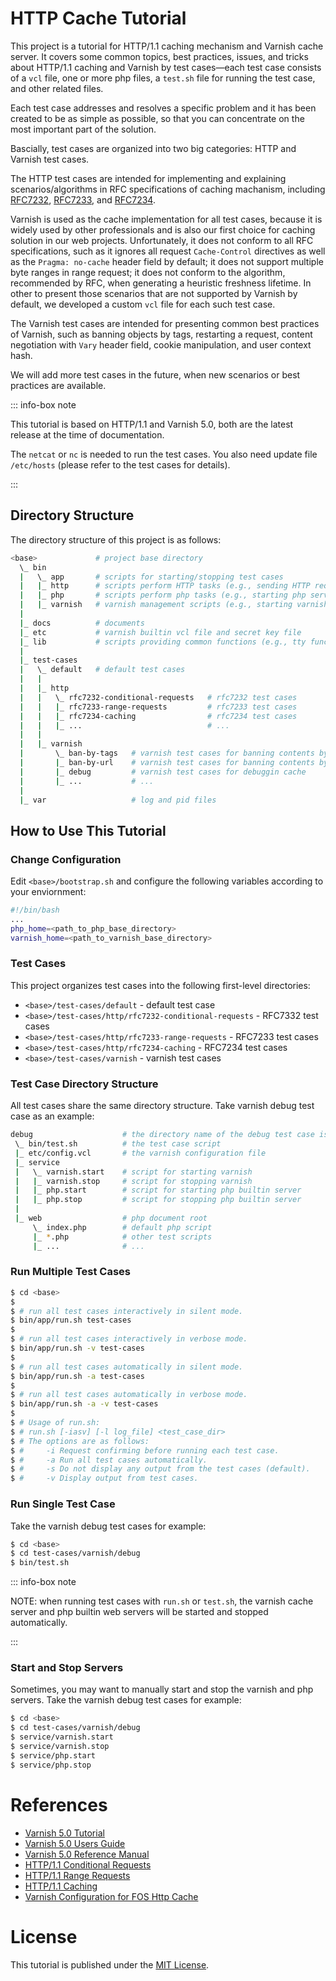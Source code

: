 # HTTP Cache Tutorial #
This project is a tutorial for HTTP/1.1 caching mechanism and Varnish cache
server. It covers some common topics, best practices, issues, and tricks about
HTTP/1.1 caching and Varnish by test cases—each test case consists of a `vcl`
file, one or more php files, a `test.sh` file for running the test case, and
other related files.

Each test case addresses and resolves a specific problem and it has been created
to be as simple as possible, so that you can concentrate on the most important
part of the solution.

Bascially, test cases are organized into two big categories: HTTP and Varnish
test cases.

The HTTP test cases are intended for implementing and explaining
scenarios/algorithms in RFC specifications of caching machanism, including
[RFC7232][5], [RFC7233][6], and [RFC7234][7].

Varnish is used as the cache implementation for all test cases, because it is
widely used by other professionals and is also our first choice for caching
solution in our web projects. Unfortunately, it does not conform to all RFC
specifications, such as it ignores all request `Cache-Control` directives as
well as the `Pragma: no-cache` header field by default; it does not support
multiple byte ranges in range request; it does not conform to the algorithm,
recommended by RFC, when generating a heuristic freshness lifetime. In other to
present those scenarios that are not supported by Varnish by default, we
developed a custom `vcl` file for each such test case.

The Varnish test cases are intended for presenting common best practices of
Varnish, such as banning objects by tags, restarting a request, content
negotiation with `Vary` header field, cookie manipulation, and user context
hash.

We will add more test cases in the future, when new scenarios or best practices
are available.

::: info-box note

This tutorial is based on HTTP/1.1 and Varnish 5.0, both are the latest release
at the time of documentation.

The `netcat` or `nc` is needed to run the test cases. You also need update
file `/etc/hosts` (please refer to the test cases for details).

:::

## Directory Structure ##

The directory structure of this project is as follows:

```bash
<base>             # project base directory
  \_ bin
  |   \_ app       # scripts for starting/stopping test cases
  |   |_ http      # scripts perform HTTP tasks (e.g., sending HTTP requests).
  |   |_ php       # scripts perform php tasks (e.g., starting php server).
  |   |_ varnish   # varnish management scripts (e.g., starting varnish server).
  |
  |_ docs          # documents
  |_ etc           # varnish builtin vcl file and secret key file
  |_ lib           # scripts providing common functions (e.g., tty functions).
  |
  |_ test-cases
  |   \_ default   # default test cases
  |   |
  |   |_ http
  |   |   \_ rfc7232-conditional-requests   # rfc7232 test cases
  |   |   |_ rfc7233-range-requests         # rfc7233 test cases
  |   |   |_ rfc7234-caching                # rfc7234 test cases
  |   |   |_ ...                            # ...
  |   |
  |   |_ varnish
  |       \_ ban-by-tags   # varnish test cases for banning contents by tags
  |       |_ ban-by-url    # varnish test cases for banning contents by url
  |       |_ debug         # varnish test cases for debuggin cache
  |       |_ ...           # ...
  |
  |_ var                   # log and pid files

```

## How to Use This Tutorial ##

### Change Configuration ###

Edit `<base>/bootstrap.sh` and configure the following variables according to your
enviornment:

```bash
#!/bin/bash
...
php_home=<path_to_php_base_directory>
varnish_home=<path_to_varnish_base_directory>

```

### Test Cases ###

This project organizes test cases into the following first-level directories: 

* `<base>/test-cases/default` - default test case
* `<base>/test-cases/http/rfc7232-conditional-requests` - RFC7332 test cases
* `<base>/test-cases/http/rfc7233-range-requests` - RFC7233 test cases
* `<base>/test-cases/http/rfc7234-caching` - RFC7234 test cases
* `<base>/test-cases/varnish` - varnish test cases

### Test Case Directory Structure ###

All test cases share the same directory structure. Take varnish debug test case as an example:

```bash
debug                    # the directory name of the debug test case is "debug"
 \_ bin/test.sh          # the test case script
 |_ etc/config.vcl       # the varnish configuration file
 |_ service
 |   \_ varnish.start    # script for starting varnish
 |   |_ varnish.stop     # script for stopping varnish
 |   |_ php.start        # script for starting php builtin server
 |   |_ php.stop         # script for stopping php builtin server
 |
 |_ web                  # php document root
     \_ index.php        # default php script
     |_ *.php            # other test scripts
     |_ ...              # ...

```

### Run Multiple Test Cases ###

```bash
$ cd <base>
$
$ # run all test cases interactively in silent mode.
$ bin/app/run.sh test-cases
$
$ # run all test cases interactively in verbose mode.
$ bin/app/run.sh -v test-cases 
$
$ # run all test cases automatically in silent mode.
$ bin/app/run.sh -a test-cases
$
$ # run all test cases automatically in verbose mode.
$ bin/app/run.sh -a -v test-cases
$
$ # Usage of run.sh:
$ # run.sh [-iasv] [-l log_file] <test_case_dir>
$ # The options are as follows:
$ #     -i Request confirming before running each test case.
$ #     -a Run all test cases automatically.
$ #     -s Do not display any output from the test cases (default).
$ #     -v Display output from test cases.
```

### Run Single Test Case ###

Take the varnish debug test cases for example:
```bash
$ cd <base>
$ cd test-cases/varnish/debug
$ bin/test.sh
```

::: info-box note

NOTE: when running test cases with `run.sh` or `test.sh`, the varnish cache
server and php builtin web servers will be started and stopped automatically.

:::

### Start and Stop Servers ###
Sometimes, you may want to manually start and stop the varnish and php servers.
Take the varnish debug test cases for example:
```bash
$ cd <base>
$ cd test-cases/varnish/debug
$ service/varnish.start
$ service/varnish.stop
$ service/php.start
$ service/php.stop
```

# References #
* [Varnish 5.0 Tutorial][2]
* [Varnish 5.0 Users Guide][3]
* [Varnish 5.0 Reference Manual][4]
* [HTTP/1.1 Conditional Requests][5]
* [HTTP/1.1 Range Requests][6]
* [HTTP/1.1 Caching][7]
* [Varnish Configuration for FOS Http Cache][8]

[1]: https://opensource.org/licenses/MIT "The MIT License (MIT)"
[2]: https://www.varnish-cache.org/docs/trunk/tutorial/index.html "Varnish 5.0 Tutorial"
[3]: https://www.varnish-cache.org/docs/trunk/users-guide/ "Varnish 5.0 Users Guide"
[4]: https://www.varnish-cache.org/docs/trunk/reference/index.html "Varnish 5.0 Reference Manual"
[5]: https://tools.ietf.org/html/rfc7232 "HTTP/1.1 Conditional Requests"
[6]: https://tools.ietf.org/html/rfc7233 "HTTP/1.1 Range Requests"
[7]: https://tools.ietf.org/html/rfc7234 "HTTP/1.1 Caching"
[8]: http://foshttpcache.readthedocs.io/en/stable/proxy-configuration.html#proxy-configuration "Varnish Configuration for FOS Http Cache"

# License #
This tutorial is published under the [MIT License][1].
